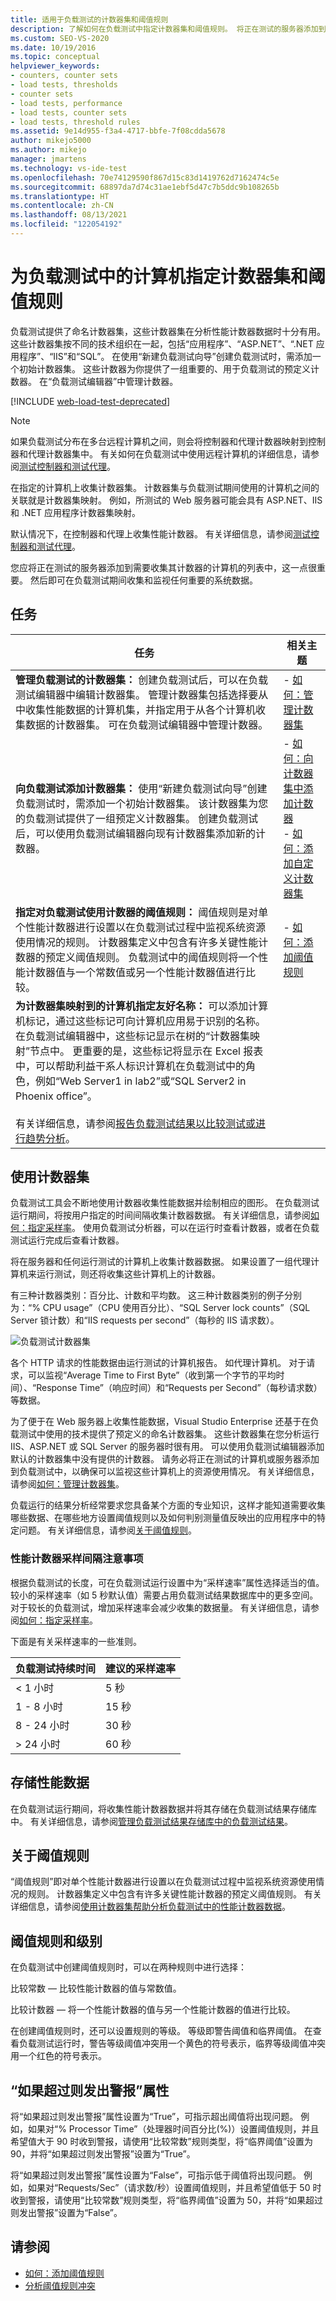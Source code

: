 ```yaml
---
title: 适用于负载测试的计数器集和阈值规则
description: 了解如何在负载测试中指定计数器集和阈值规则。 将正在测试的服务器添加到要收集计数器的计算机列表中。
ms.custom: SEO-VS-2020
ms.date: 10/19/2016
ms.topic: conceptual
helpviewer_keywords:
- counters, counter sets
- load tests, thresholds
- counter sets
- load tests, performance
- load tests, counter sets
- load tests, threshold rules
ms.assetid: 9e14d955-f3a4-4717-bbfe-7f08cdda5678
author: mikejo5000
ms.author: mikejo
manager: jmartens
ms.technology: vs-ide-test
ms.openlocfilehash: 70e74129590f867d15c83d1419762d7162474c5e
ms.sourcegitcommit: 68897da7d74c31ae1ebf5d47c7b5ddc9b108265b
ms.translationtype: HT
ms.contentlocale: zh-CN
ms.lasthandoff: 08/13/2021
ms.locfileid: "122054192"
---
```

# <a name="specify-counter-sets-and-threshold-rules-for-computers-in-a-load-test"></a>为负载测试中的计算机指定计数器集和阈值规则

负载测试提供了命名计数器集，这些计数器集在分析性能计数器数据时十分有用。 这些计数器集按不同的技术组织在一起，包括“应用程序”、“ASP.NET”、“.NET 应用程序”、“IIS”和“SQL”。 在使用“新建负载测试向导”创建负载测试时，需添加一个初始计数器集。 这些计数器为你提供了一组重要的、用于负载测试的预定义计数器。 在“负载测试编辑器”中管理计数器。

[!INCLUDE [web-load-test-deprecated](includes/web-load-test-deprecated.md)]

> [!NOTE]
> 如果负载测试分布在多台远程计算机之间，则会将控制器和代理计数器映射到控制器和代理计数器集中。 有关如何在负载测试中使用远程计算机的详细信息，请参阅[测试控制器和测试代理](configure-test-agents-and-controllers-for-load-tests.md)。

在指定的计算机上收集计数器集。 计数器集与负载测试期间使用的计算机之间的关联就是计数器集映射。 例如，所测试的 Web 服务器可能会具有 ASP.NET、IIS 和 .NET 应用程序计数器集映射。

默认情况下，在控制器和代理上收集性能计数器。 有关详细信息，请参阅[测试控制器和测试代理](configure-test-agents-and-controllers-for-load-tests.md)。

您应将正在测试的服务器添加到需要收集其计数器的计算机的列表中，这一点很重要。 然后即可在负载测试期间收集和监视任何重要的系统数据。

## <a name="tasks"></a>任务

|任务|相关主题|
|-|-----------------------|
|**管理负载测试的计数器集：** 创建负载测试后，可以在负载测试编辑器中编辑计数器集。 管理计数器集包括选择要从中收集性能数据的计算机集，并指定用于从各个计算机收集数据的计数器集。 可在负载测试编辑器中管理计数器。|-   [如何：管理计数器集](../test/how-to-manage-counter-sets-using-the-load-test-editor.md)|
|**向负载测试添加计数器集：** 使用“新建负载测试向导”创建负载测试时，需添加一个初始计数器集。 该计数器集为您的负载测试提供了一组预定义计数器集。 创建负载测试后，可以使用负载测试编辑器向现有计数器集添加新的计数器。|-   [如何：向计数器集中添加计数器](../test/how-to-add-counters-to-counter-sets-using-the-load-test-editor.md)<br />-   [如何：添加自定义计数器集](../test/how-to-add-custom-counter-sets-using-the-load-test-editor.md)|
|**指定对负载测试使用计数器的阈值规则：** 阈值规则是对单个性能计数器进行设置以在负载测试过程中监视系统资源使用情况的规则。 计数器集定义中包含有许多关键性能计数器的预定义阈值规则。 负载测试中的阈值规则将一个性能计数器值与一个常数值或另一个性能计数器值进行比较。|-   [如何：添加阈值规则](../test/how-to-add-a-threshold-rule-using-the-load-test-editor.md)|
|**为计数器集映射到的计算机指定友好名称：** 可以添加计算机标记，通过这些标记可向计算机应用易于识别的名称。 在负载测试编辑器中，这些标记显示在树的“计数器集映射”节点中。 更重要的是，这些标记将显示在 Excel 报表中，可以帮助利益干系人标识计算机在负载测试中的角色，例如“Web Server1 in lab2”或“SQL Server2 in Phoenix office”。<br /><br /> 有关详细信息，请参阅[报告负载测试结果以比较测试或进行趋势分析](../test/compare-load-test-results.md)。||

## <a name="use-counter-sets"></a>使用计数器集

负载测试工具会不断地使用计数器收集性能数据并绘制相应的图形。 在负载测试运行期间，将按用户指定的时间间隔收集计数器数据。 有关详细信息，请参阅[如何：指定采样率](../test/how-to-specify-the-sample-rate-for-a-load-test.md)。 使用负载测试分析器，可以在运行时查看计数器，或者在负载测试运行完成后查看计数器。

将在服务器和任何运行测试的计算机上收集计数器数据。 如果设置了一组代理计算机来运行测试，则还将收集这些计算机上的计数器。

有三种计数器类别：百分比、计数和平均数。 这三种计数器类别的例子分别为：“% CPU usage”（CPU 使用百分比）、“SQL Server lock counts”（SQL Server 锁计数）和“IIS requests per second”（每秒的 IIS 请求数）。

![负载测试计数器集](../test/media/loadtestcountersets.png)

各个 HTTP 请求的性能数据由运行测试的计算机报告。 如代理计算机。 对于请求，可以监视“Average Time to First Byte”（收到第一个字节的平均时间）、“Response Time”（响应时间）和“Requests per Second”（每秒请求数）等数据。

为了便于在 Web 服务器上收集性能数据，Visual Studio Enterprise 还基于在负载测试中使用的技术提供了预定义的命名计数器集。 这些计数器集在您分析运行 IIS、ASP.NET 或 SQL Server 的服务器时很有用。 可以使用负载测试编辑器添加默认的计数器集中没有提供的计数器。 请务必将正在测试的计算机或服务器添加到负载测试中，以确保可以监视这些计算机上的资源使用情况。 有关详细信息，请参阅[如何：管理计数器集](../test/how-to-manage-counter-sets-using-the-load-test-editor.md)。

负载运行的结果分析经常要求您具备某个方面的专业知识，这样才能知道需要收集哪些数据、在哪些地方设置阈值规则以及如何判别测量值反映出的应用程序中的特定问题。 有关详细信息，请参阅[关于阈值规则](#about-threshold-rules)。

### <a name="performance-counter-sampling-interval-considerations"></a>性能计数器采样间隔注意事项

根据负载测试的长度，可在负载测试运行设置中为“采样速率”属性选择适当的值。 较小的采样速率（如 5 秒默认值）需要占用负载测试结果数据库中的更多空间。 对于较长的负载测试，增加采样速率会减少收集的数据量。 有关详细信息，请参阅[如何：指定采样率](../test/how-to-specify-the-sample-rate-for-a-load-test.md)。

下面是有关采样速率的一些准则。

|负载测试持续时间|建议的采样速率|
|-|-----------------------------|
|\< 1 小时|5 秒|
|1 - 8 小时|15 秒|
|8 - 24 小时|30 秒|
|> 24 小时|60 秒|

## <a name="store-performance-data"></a>存储性能数据

在负载测试运行期间，将收集性能计数器数据并将其存储在负载测试结果存储库中。 有关详细信息，请参阅[管理负载测试结果存储库中的负载测试结果](../test/manage-load-test-results-in-the-load-test-results-repository.md)。

## <a name="about-threshold-rules"></a>关于阈值规则

“阈值规则”即对单个性能计数器进行设置以在负载测试过程中监视系统资源使用情况的规则。 计数器集定义中包含有许多关键性能计数器的预定义阈值规则。 有关详细信息，请参阅[使用计数器集帮助分析负载测试中的性能计数器数据](../test/specify-counter-sets-and-threshold-rules-for-load-testing.md)。

## <a name="threshold-rules-and-levels"></a>阈值规则和级别

在负载测试中创建阈值规则时，可以在两种规则中进行选择：

比较常数 &mdash; 比较性能计数器的值与常数值。

比较计数器 &mdash; 将一个性能计数器的值与另一个性能计数器的值进行比较。

在创建阈值规则时，还可以设置规则的等级。 等级即警告阈值和临界阈值。 在查看负载测试运行时，警告等级阈值冲突用一个黄色的符号表示，临界等级阈值冲突用一个红色的符号表示。

## <a name="the-alert-if-over-property"></a>“如果超过则发出警报”属性

将“如果超过则发出警报”属性设置为“True”，可指示超出阈值将出现问题。 例如，如果对“% Processor Time”（处理器时间百分比(%)）设置阈值规则，并且希望值大于 90 时收到警报，请使用“比较常数”规则类型，将“临界阈值”设置为 90，并将“如果超过则发出警报”设置为“True”。

将“如果超过则发出警报”属性设置为“False”，可指示低于阈值将出现问题。 例如，如果对“Requests/Sec”（请求数/秒）设置阈值规则，并且希望值低于 50 时收到警报，请使用“比较常数”规则类型，将“临界阈值”设置为 50，并将“如果超过则发出警报”设置为“False”。

## <a name="see-also"></a>请参阅

- [如何：添加阈值规则](../test/how-to-add-a-threshold-rule-using-the-load-test-editor.md)
- [分析阈值规则冲突](../test/analyze-threshold-rule-violations-in-load-tests.md)
